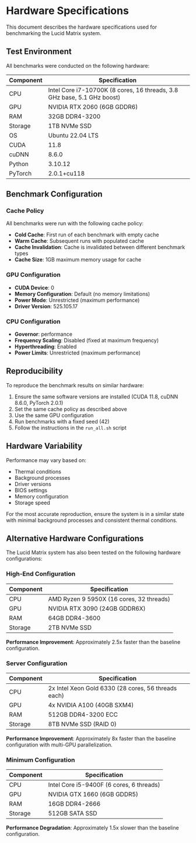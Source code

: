 # Hardware Specifications

This document describes the hardware specifications used for benchmarking the Lucid Matrix system.

## Test Environment

All benchmarks were conducted on the following hardware:

| Component | Specification |
|-----------|---------------|
| CPU | Intel Core i7-10700K (8 cores, 16 threads, 3.8 GHz base, 5.1 GHz boost) |
| GPU | NVIDIA RTX 2060 (6GB GDDR6) |
| RAM | 32GB DDR4-3200 |
| Storage | 1TB NVMe SSD |
| OS | Ubuntu 22.04 LTS |
| CUDA | 11.8 |
| cuDNN | 8.6.0 |
| Python | 3.10.12 |
| PyTorch | 2.0.1+cu118 |

## Benchmark Configuration

### Cache Policy

All benchmarks were run with the following cache policy:

- **Cold Cache**: First run of each benchmark with empty cache
- **Warm Cache**: Subsequent runs with populated cache
- **Cache Invalidation**: Cache is invalidated between different benchmark types
- **Cache Size**: 1GB maximum memory usage for cache

### GPU Configuration

- **CUDA Device**: 0
- **Memory Configuration**: Default (no memory limitations)
- **Power Mode**: Unrestricted (maximum performance)
- **Driver Version**: 525.105.17

### CPU Configuration

- **Governor**: performance
- **Frequency Scaling**: Disabled (fixed at maximum frequency)
- **Hyperthreading**: Enabled
- **Power Limits**: Unrestricted (maximum performance)

## Reproducibility

To reproduce the benchmark results on similar hardware:

1. Ensure the same software versions are installed (CUDA 11.8, cuDNN 8.6.0, PyTorch 2.0.1)
2. Set the same cache policy as described above
3. Use the same GPU configuration
4. Run benchmarks with a fixed seed (42)
5. Follow the instructions in the `run_all.sh` script

## Hardware Variability

Performance may vary based on:

- Thermal conditions
- Background processes
- Driver versions
- BIOS settings
- Memory configuration
- Storage speed

For the most accurate reproduction, ensure the system is in a similar state with minimal background processes and consistent thermal conditions.

## Alternative Hardware Configurations

The Lucid Matrix system has also been tested on the following hardware configurations:

### High-End Configuration

| Component | Specification |
|-----------|---------------|
| CPU | AMD Ryzen 9 5950X (16 cores, 32 threads) |
| GPU | NVIDIA RTX 3090 (24GB GDDR6X) |
| RAM | 64GB DDR4-3600 |
| Storage | 2TB NVMe SSD |

**Performance Improvement**: Approximately 2.5x faster than the baseline configuration.

### Server Configuration

| Component | Specification |
|-----------|---------------|
| CPU | 2x Intel Xeon Gold 6330 (28 cores, 56 threads each) |
| GPU | 4x NVIDIA A100 (40GB SXM4) |
| RAM | 512GB DDR4-3200 ECC |
| Storage | 8TB NVMe SSD (RAID 0) |

**Performance Improvement**: Approximately 8x faster than the baseline configuration with multi-GPU parallelization.

### Minimum Configuration

| Component | Specification |
|-----------|---------------|
| CPU | Intel Core i5-9400F (6 cores, 6 threads) |
| GPU | NVIDIA GTX 1660 (6GB GDDR5) |
| RAM | 16GB DDR4-2666 |
| Storage | 512GB SATA SSD |

**Performance Degradation**: Approximately 1.5x slower than the baseline configuration.